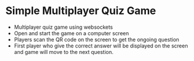 # Simple Multiplayer Quiz Game

- Multiplayer quiz game using websockets
- Open and start the game on a computer screen
- Players scan the QR code on the screen to get the ongoing question
- First player who give the correct answer will be displayed on the screen and game will move to the next question.